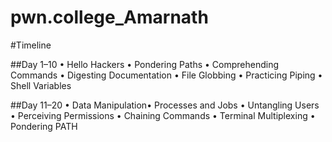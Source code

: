 # pwn.college_Amarnath
#Timeline

##Day 1–10
• Hello Hackers
• Pondering Paths
• Comprehending Commands
• Digesting Documentation
• File Globbing
• Practicing Piping
• Shell Variables

##Day 11–20
• Data Manipulation• Processes and Jobs
• Untangling Users
• Perceiving Permissions
• Chaining Commands
• Terminal Multiplexing
• Pondering PATH
